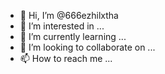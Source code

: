 - 👋 Hi, I’m @666ezhilxtha
- 👀 I’m interested in ...
- 🌱 I’m currently learning ...
- 💞️ I’m looking to collaborate on ...
- 📫 How to reach me ...

<!---
666ezhilxtha/666ezhilxtha is a ✨ special ✨ repository because its `README.md` (this file) appears on your GitHub profile.
You can click the Preview link to take a look at your changes.
--->
